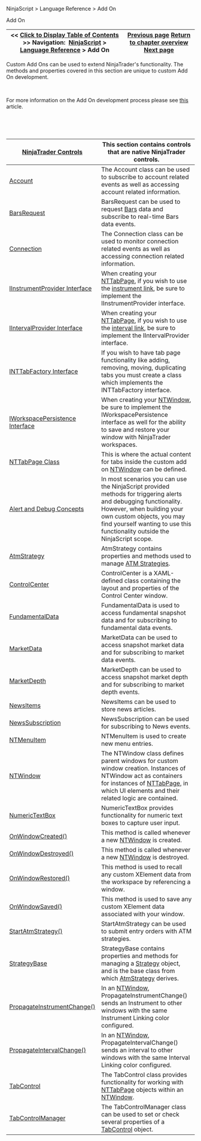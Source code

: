 ﻿


NinjaScript \> Language Reference \> Add On






















Add On







| \<\< [Click to Display Table of Contents](add_on.md) \>\> **Navigation:**     [NinjaScript](ninjascript-1.md) \> [Language Reference](language_reference_wip-1.md) \> Add On | [Previous page](triggercustomevent-1.md) [Return to chapter overview](language_reference_wip-1.md) [Next page](controls-1.md) |
| --- | --- |











Custom Add Ons can be used to extend NinjaTrader's functionality. The methods and properties covered in this section are unique to custom Add On development.


 


For more information on the Add On development process please see [this](developing_add_ons-1.md) article.


 


 




| [NinjaTrader Controls](controls-1.md) | This section contains controls that are native NinjaTrader controls. |
| --- | --- |
| [Account](account_class-1.md) | The Account class can be used to subscribe to account related events as well as accessing account related information. |
| [BarsRequest](barsrequest-1.md) | BarsRequest can be used to request [Bars](bars-1.md) data and subscribe to real\-time Bars data events. |
| [Connection](connection_class-1.md) | The Connection class can be used to monitor connection related events as well as accessing connection related information. |
| [IInstrumentProvider Interface](iinstrumentprovider_interface-1.md) | When creating your [NTTabPage](nttabpage_class-1.md), if you wish to use the [instrument link](linking_windows-1.md), be sure to implement the IInstrumentProvider interface. |
| [IIntervalProvider Interface](iintervalprovider_interface-1.md) | When creating your [NTTabPage](nttabpage_class-1.md), if you wish to use the [interval link](linking_windows-1.md), be sure to implement the IIntervalProvider interface. |
| [INTTabFactory Interface](inttabfactory_class-1.md) | If you wish to have tab page functionality like adding, removing, moving, duplicating tabs you must create a class which implements the INTTabFactory interface. |
| [IWorkspacePersistence Interface](iworkspacepersistence_interface-1.md) | When creating your [NTWindow](ntwindow-1.md), be sure to implement the IWorkspacePersistence interface as well for the ability to save and restore your window with NinjaTrader workspaces. |
| [NTTabPage Class](nttabpage_class-1.md) | This is where the actual content for tabs inside the custom add on [NTWindow](ntwindow-1.md) can be defined. |
| [Alert and Debug Concepts](alert_and_debug_concepts-1.md) | In most scenarios you can use the NinjaScript provided methods for triggering alerts and debugging functionality. However, when building your own custom objects, you may find yourself wanting to use this functionality outside the NinjaScript scope. |
| [AtmStrategy](atmstrategy-1.md) | AtmStrategy contains properties and methods used to manage [ATM Strategies](advanced_trade_management_atm-1.md). |
| [ControlCenter](controlcenter-1.md) | ControlCenter is a XAML\-defined class containing the layout and properties of the Control Center window. |
| [FundamentalData](fundamentaldata-1.md) | FundamentalData is used to access fundamental snapshot data and for subscribing to fundamental data events. |
| [MarketData](marketdata-1.md) | MarketData can be used to access snapshot market data and for subscribing to market data events. |
| [MarketDepth](marketdepth-1.md) | MarketDepth can be used to access snapshot market depth and for subscribing to market depth events. |
| [NewsItems](newsitems-1.md) | NewsItems can be used to store news articles. |
| [NewsSubscription](newssubscription-1.md) | NewsSubscription can be used for subscribing to News events. |
| [NTMenuItem](ntmenuitem-1.md) | NTMenuItem is used to create new menu entries. |
| [NTWindow](ntwindow-1.md) | The NTWindow class defines parent windows for custom window creation. Instances of NTWindow act as containers for instances of [NTTabPage](nttabpage_class-1.md), in which UI elements and their related logic are contained. |
| [NumericTextBox](numerictextbox-1.md) | NumericTextBox provides functionality for numeric text boxes to capture user input. |
| [OnWindowCreated()](onwindowcreated-1.md) | This method is called whenever a new [NTWindow](ntwindow-1.md) is created. |
| [OnWindowDestroyed()](onwindowdestroyed-1.md) | This method is called whenever a new [NTWindow](ntwindow-1.md) is destroyed. |
| [OnWindowRestored()](onwindowrestored-1.md) | This method is used to recall any custom XElement data from the workspace by referencing a window. |
| [OnWindowSaved()](onwindowsaved-1.md) | This method is used to save any custom XElement data associated with your window. |
| [StartAtmStrategy()](startatmstrategy-1.md) | StartAtmStrategy can be used to submit entry orders with ATM strategies. |
| [StrategyBase](strategybase-1.md) | StrategyBase contains properties and methods for managing a [Strategy](strategy-1.md) object, and is the base class from which [AtmStrategy](atmstrategy-1.md) derives. |
| [PropagateInstrumentChange()](propagateinstrumentchange()-1.md) | In an [NTWindow](ntwindow-1.md), PropagateInstrumentChange() sends an Instrument to other windows with the same Instrument Linking color configured. |
| [PropagateIntervalChange()](propagateintervalchange()-1.md) | In an [NTWindow](ntwindow-1.md), PropagateIntervalChange() sends an interval to other windows with the same Interval Linking color configured. |
| [TabControl](tabcontrol-1.md) | The TabControl class provides functionality for working with [NTTabPage](nttabpage_class-1.md) objects within an [NTWindow](ntwindow-1.md). |
| [TabControlManager](tabcontrolmanager-1.md) | The TabControlManager class can be used to set or check several properties of a [TabControl](tabcontrol-1.md) object. |









